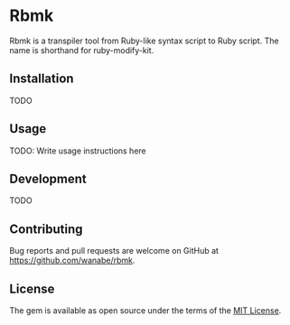 # Rbmk

Rbmk is a transpiler tool from Ruby-like syntax script to Ruby script.
The name is shorthand for ruby-modify-kit.

## Installation

TODO

## Usage

TODO: Write usage instructions here

## Development

TODO

## Contributing

Bug reports and pull requests are welcome on GitHub at https://github.com/wanabe/rbmk.

## License

The gem is available as open source under the terms of the [MIT License](https://opensource.org/licenses/MIT).
